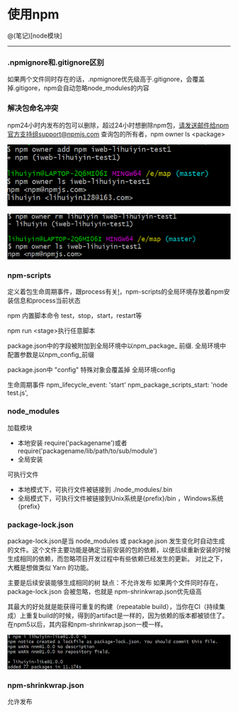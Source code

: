 # 使用npm

@(笔记)[node模块]

-------------------

### .npmignore和.gitignore区别
如果两个文件同时存在的话，.npmignore优先级高于.gitignore，会覆盖掉.gitigore，npm会自动忽略node_modules的内容

### 解决包命名冲突
npm24小时内发布的包可以删除，超过24小时想删除npm包，请发送邮件给npm官方支持组support@npmjs.com
查询包的所有者，npm owner ls \<package\>

![npm](https://github.com/lhywell/book/blob/master/node/img/301.png)

![npm](https://github.com/lhywell/book/blob/master/node/img/302.png)

### npm-scripts
定义着包生命周期事件，跟process有关[!](https://nodejs.org/dist/latest-v8.x/docs/api/process.html)，npm-scripts的全局环境存放着npm安装信息和process当前状态

npm 内置脚本命令 test，stop，start，restart等

npm run \<stage\>执行任意脚本

package.json中的字段被附加到全局环境中以npm_package_ 前缀.
全局环境中配置参数是以npm_config_前缀

package.json中 "config" 特殊对象会覆盖掉 全局环境config

生命周期事件
npm_lifecycle_event: 'start'
npm_package_scripts_start: 'node test.js',

### node_modules
加载模块

- 本地安装 require('packagename')或者require('packagename/lib/path/to/sub/module')
- 全局安装

可执行文件
- 本地模式下，可执行文件被链接到 ./node_modules/.bin
- 全局模式下，可执行文件被链接到Unix系统是{prefix}/bin ，Windows系统{prefix}

### package-lock.json
package-lock.json是当 node_modules 或 package.json 发生变化时自动生成的文件。这个文件主要功能是确定当前安装的包的依赖，以便后续重新安装的时候生成相同的依赖，而忽略项目开发过程中有些依赖已经发生的更新。
对比之下，大概是想做类似 Yarn 的功能。

主要是后续安装能够生成相同的树
缺点：不允许发布
如果两个文件同时存在，package-lock.json 会被忽略，也就是 npm-shrinkwrap.json优先级高

其最大的好处就是能获得可重复的构建（repeatable build），当你在CI（持续集成）上重复build的时候，得到的artifact是一样的，因为依赖的版本都被锁住了。在npm5以后，其内容和npm-shrinkwrap.json一模一样。

![npm](https://github.com/lhywell/book/blob/master/node/img/303.png)


### npm-shrinkwrap.json
允许发布